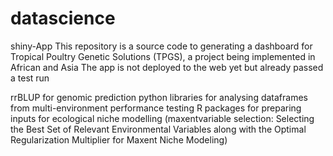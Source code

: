 # datascience

shiny-App
This repository is a source code to generating a dashboard for Tropical Poultry Genetic Solutions (TPGS), a project being implemented in African and Asia
The app is not deployed to the web yet but already passed a test run

rrBLUP for genomic prediction
python libraries for analysing dataframes from multi-environment performance testing
R packages for preparing inputs for ecological niche modelling (maxentvariable selection: Selecting the Best Set of Relevant Environmental Variables along
with the Optimal Regularization Multiplier for Maxent Niche Modeling)

